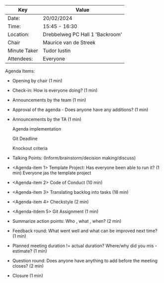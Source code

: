 | Key | Value |
| --- | --- |
| Date: | 20/02/2024 |
| Time: | 15:45 - 16:30 |
| Location: | Drebbelweg PC Hall 1 'Backroom' |
| Chair | Maurice van de Streek |
| Minute Taker | Tudor Iustin |
| Attendees: | Everyone |
Agenda Items:
- Opening by chair (1 min)
- Check-in: How is everyone doing? (1 min)
- Announcements by the team (1 min)
- Approval of the agenda - Does anyone have any additions? (1 min)
- Announcements by the TA (1 min)
  
  Agenda implementation

  Git Deadline

  Knockout criteria

- Talking Points: (Inform/brainstorm/decision making/discuss)
- <Agenda-item 1> Template Project: Has everyone been able to run it? (1 min)
  Everyone jas the template project
- <Agenda-item 2> Code of Conduct (10 min)
- <Agenda-item 3> Translating backlog into tasks (18 min)
- <Agenda-item 4> Checkstyle (2 min)
- <Agenda-itdem 5> Git Assignment (1 min)
- Summarize action points: Who , what , when? (2 min)
- Feedback round: What went well and what can be improved next time? (1 min)
- Planned meeting duration != actual duration? Where/why did you mis -estimate? (1 min)
- Question round: Does anyone have anything to add before the meeting closes? (2 min)
- Closure (1 min)
